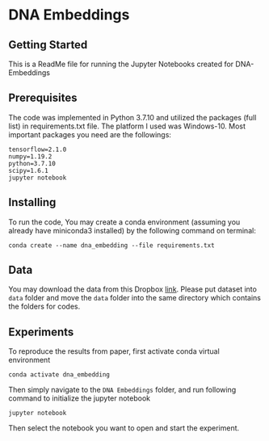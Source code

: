 # DNA Embeddings

## Getting Started

This is a ReadMe file for running the Jupyter Notebooks created for DNA-Embeddings

## Prerequisites

The code was implemented in Python 3.7.10 and utilized the packages (full list) in requirements.txt file. The platform I used was Windows-10. Most important packages you need are the followings:
```
tensorflow=2.1.0
numpy=1.19.2 
python=3.7.10 
scipy=1.6.1 
jupyter notebook
```

## Installing

To run the code, You may create a conda environment (assuming you already have miniconda3 installed) by the following command on terminal:

```
conda create --name dna_embedding --file requirements.txt
```

## Data

You may download the data from this Dropbox [link](https://www.dropbox.com/sh/gt6tkech0nvftk5/AADOUJc_Bty3sqOsqWHxhmULa?dl=0). Please put dataset into `data` folder and move the `data` folder into the same directory which contains the folders for codes.


## Experiments

To reproduce the results from paper, first activate conda virtual environment

```
conda activate dna_embedding
```
Then simply navigate to the `DNA Embeddings` folder, and run following command to initialize the jupyter notebook

```
jupyter notebook
```
Then select the notebook you want to open and start the experiment.

